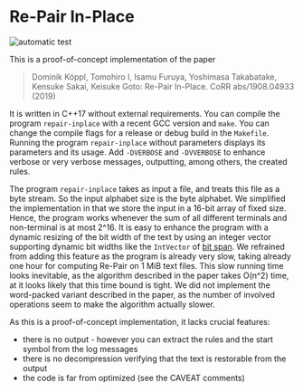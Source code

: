Re-Pair In-Place
================
![automatic test](https://github.com/koeppl/repair-inplace/actions/workflows/check.yml/badge.svg)


This is a proof-of-concept implementation of the paper

> Dominik Köppl, Tomohiro I, Isamu Furuya, Yoshimasa Takabatake, Kensuke Sakai, Keisuke Goto:
> Re-Pair In-Place. CoRR abs/1908.04933 (2019)

It is written in C++17 without external requirements.
You can compile the program `repair-inplace` with a recent GCC version and `make`.
You can change the compile flags for a release or debug build in the `Makefile`.
Running the program `repair-inplace` without parameters displays its parameters and its usage.
Add `-DVERBOSE` and `-DVVERBOSE` to enhance verbose or very verbose messages, outputting, among others, the created rules.

The program `repair-inplace` takes as input a file, and treats this file as a byte stream.
So the input alphabet size is the byte alphabet.
We simplified the implementation in that we store the input in a 16-bit array of fixed size.
Hence, the program works whenever the sum of all different terminals and non-terminal is at most 2^16.
It is easy to enhance the program with a dynamic resizing of the bit width of the text by using an integer vector supporting dynamic bit widths like the `IntVector` of [bit span](https://github.com/tudocomp/bit_span).
We refrained from adding this feature as the program is already very slow, taking already one hour for computing Re-Pair on 1 MiB text files.
This slow running time looks inevitable, as the algorithm described in the paper takes O(n^2) time, at it looks likely that this time bound is tight.
We did not implement the word-packed variant described in the paper, as the number of involved operations seem to make the algorithm actually slower.

As this is a proof-of-concept implementation, it lacks crucial features:

* there is no output - however you can extract the rules and the start symbol from the log messages
* there is no decompression verifying that the text is restorable from the output
* the code is far from optimized (see the CAVEAT comments)
